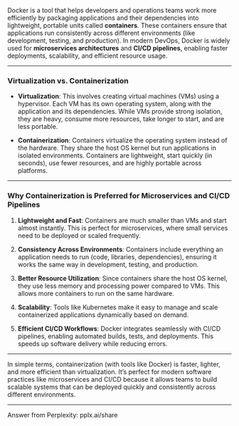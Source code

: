 Docker is a tool that helps developers and operations teams work more efficiently by packaging applications and their dependencies into lightweight, portable units called **containers**. These containers ensure that applications run consistently across different environments (like development, testing, and production). In modern DevOps, Docker is widely used for **microservices architectures** and **CI/CD pipelines**, enabling faster deployments, scalability, and efficient resource usage.

---

### Virtualization vs. Containerization

- **Virtualization**: This involves creating virtual machines (VMs) using a hypervisor. Each VM has its own operating system, along with the application and its dependencies. While VMs provide strong isolation, they are heavy, consume more resources, take longer to start, and are less portable.

- **Containerization**: Containers virtualize the operating system instead of the hardware. They share the host OS kernel but run applications in isolated environments. Containers are lightweight, start quickly (in seconds), use fewer resources, and are highly portable across platforms.

---

### Why Containerization is Preferred for Microservices and CI/CD Pipelines

1. **Lightweight and Fast**: Containers are much smaller than VMs and start almost instantly. This is perfect for microservices, where small services need to be deployed or scaled frequently.

2. **Consistency Across Environments**: Containers include everything an application needs to run (code, libraries, dependencies), ensuring it works the same way in development, testing, and production.

3. **Better Resource Utilization**: Since containers share the host OS kernel, they use less memory and processing power compared to VMs. This allows more containers to run on the same hardware.

4. **Scalability**: Tools like Kubernetes make it easy to manage and scale containerized applications dynamically based on demand.

5. **Efficient CI/CD Workflows**: Docker integrates seamlessly with CI/CD pipelines, enabling automated builds, tests, and deployments. This speeds up software delivery while reducing errors.

---

In simple terms, containerization (with tools like Docker) is faster, lighter, and more efficient than virtualization. It’s perfect for modern software practices like microservices and CI/CD because it allows teams to build scalable systems that can be deployed quickly and consistently across different environments.

---
Answer from Perplexity: pplx.ai/share
